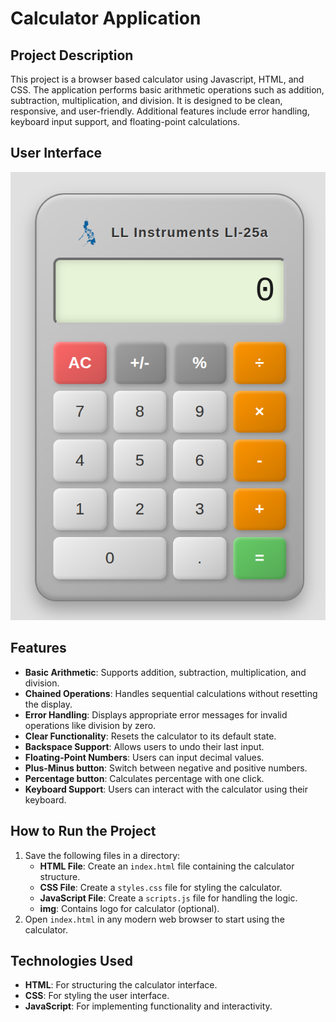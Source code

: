 # Calculator Application

## Project Description
This project is a browser based calculator using Javascript, HTML, and CSS.  The application performs basic arithmetic operations such as addition, subtraction, multiplication, and division.  It is designed to be clean, responsive, and user-friendly.  Additional features include error handling, keyboard input support, and floating-point calculations.

## User Interface
![user interface of calculator app](img/LLcalc.png)

## Features
- **Basic Arithmetic**: Supports addition, subtraction, multiplication, and division.
- **Chained Operations**: Handles sequential calculations without resetting the display.
- **Error Handling**: Displays appropriate error messages for invalid operations like division by zero.
- **Clear Functionality**: Resets the calculator to its default state.
- **Backspace Support**: Allows users to undo their last input.
- **Floating-Point Numbers**: Users can input decimal values.
- **Plus-Minus button**: Switch between negative and positive numbers.
- **Percentage button**: Calculates percentage with one click.
- **Keyboard Support**: Users can interact with the calculator using their keyboard.

## How to Run the Project
1. Save the following files in a directory:
   - **HTML File**: Create an `index.html` file containing the calculator structure.
   - **CSS File**: Create a `styles.css` file for styling the calculator.
   - **JavaScript File**: Create a `scripts.js` file for handling the logic.
   - **img**: Contains logo for calculator (optional).
2. Open `index.html` in any modern web browser to start using the calculator.

## Technologies Used
- **HTML**: For structuring the calculator interface.
- **CSS**: For styling the user interface.
- **JavaScript**: For implementing functionality and interactivity.



